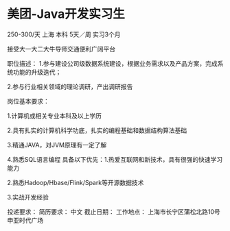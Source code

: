 # 美团-Java开发实习生

250-300/天 上海 本科 5天／周 实习3个月

接受大一大二大牛导师交通便利广阔平台

职位描述：
1.参与建设公司级数据系统建设，根据业务需求以及产品方案，完成系统功能的升级迭代；

2.参与行业相关领域的理论调研，产出调研报告

岗位基本要求：

1.计算机或相关专业本科及以上学历

2.具有扎实的计算机科学功底，扎实的编程基础和数据结构算法基础

3.精通JAVA，对JVM原理有一定了解

4.熟悉SQL语言编程 具备以下优先：1.热爱互联网和新技术，具有很强的快速学习能力

2.熟悉Hadoop/Hbase/Flink/Spark等开源数据技术

3.实战开发经验  

投递要求：
简历要求： 中文
截止日期：
工作地点：
上海市长宁区蒲松北路10号申亚时代广场